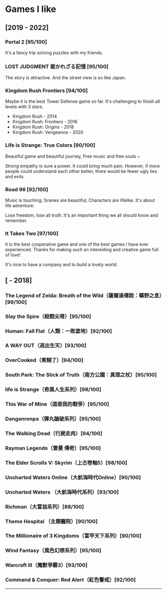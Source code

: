 # Games I like

## \[2019 - 2022]

### Portal 2 \[95/100]

It's a fancy trip solving puzzles with my friends.

### LOST JUDGMENT 裁かれざる記憶 \[95/100]

The story is attractive. And the street view is so like Japan.

### Kingdom Rush Frontiers \[94/100]

Maybe it is the best Tower Defense game so far. It's challenging to finish all levels with 3 stars.

* Kingdom Rush - 2014
* Kingdom Rush: Frontiers - 2016
* Kingdom Rush: Origins - 2018
* Kingdom Rush: Vengeance - 2020

### Life is Strange: True Colors \[90/100]

Beautiful game and beautiful journey, Free music and free souls \~

Strong empathy is sure a power. It could bring much pain. However, if more people could understand each other better, there would be fewer ugly lies and evils.

### Road 96 \[92/100]

Music is touching; Scenes are beautiful; Characters are lifelike. It's about life adventure.

Lose freedom, lose all truth. It's an important thing we all should know and remember.

### It Takes Two \[97/100]

It is the best cooperative game and one of the best games I have ever experienced. Thanks for making such an interesting and creative game full of love!

It's nice to have a company and to build a lovely world.



## \[ - 2018]

### **The Legend of Zelda: Breath of the Wild（薩爾達傳說：曠野之息）\[99/100]**

### **Slay the Spire（殺戮尖塔）\[95/100]**

### **Human: Fall Flat（人類：一敗塗地）\[92/100]**

### **A WAY OUT（逃出生天）\[93/100]**

### **OverCooked（煮糊了）\[94/100]**

### **South Park: The Stick of Truth（南方公園：真理之杖）\[95/100]**

### **life is Strange（奇異人生系列）\[98/100]**

### **This War of Mine（這是我的戰爭）\[95/100]**

### **Danganronpa（彈丸論破系列）\[95/100]**

### **The Walking Dead（行屍走肉）\[94/100]**

### **Rayman Legends（雷曼 傳奇）\[95/100]**

### **The Elder Scrolls V: Skyrim（上古卷軸5）\[98/100]**

### **Uncharted Waters Online（大航海時代Online）\[90/100]**

### **Uncharted Waters （大航海時代系列）\[93/100]**

### **Richman（大富翁系列）\[88/100]**

### **Theme Hospital （主題醫院）\[90/100]**

### **The Millionaire of 3 Kingdoms（富甲天下系列）\[90/100]**

### **Wind Fantasy（風色幻想系列）\[95/100]**

### **Warcraft Ⅲ（魔獸爭霸3）\[93/100]**

### **Command & Conquer: Red Alert（紅色警戒）\[92/100]**

****
